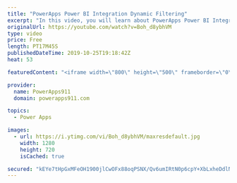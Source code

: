 ```yaml
---
title: "PowerApps Power BI Integration Dynamic Filtering"
excerpt: "In this video, you will learn about PowerApps Power BI Integration Dynamic filitering. You know that cool concept where you can use the Power BI Tile in PowerApps to show a Power BI report and filter the data based on what you are seeing in PowerApps. Pretty cool.   Link to Power BI Documentation https://docs.microsoft.com/en-us/power-bi/service-url-filters"
originalUrl: https://youtube.com/watch?v=Boh_d8ybhVM
type: video
price: Free
length: PT17M45S
publishedDateTime: 2019-10-25T19:18:42Z
heat: 53

featuredContent: "<iframe width=\"800\" height=\"500\" frameborder=\"0\" src=\"https://www.youtube.com/embed/Boh_d8ybhVM\" allow=\"accelerometer; autoplay; encrypted-media; gyroscope; picture-in-picture\" allowfullscreen></iframe>"

provider:
  name: PowerApps911
  domain: powerapps911.com

topics:
  - Power Apps

images:
  - url: https://i.ytimg.com/vi/Boh_d8ybhVM/maxresdefault.jpg
    width: 1280
    height: 720
    isCached: true

secured: "kEYe7tHpGxMFeOH1900jlCwOFx88oqPSNX/Qv6umIRtN0p6cpY+XbLxheDdlNL05a3b+qQf0HFq6Lkh8io/bj7uQTTMSqC1ynP9n8veBORFageCrxRqOre+Mmnv00fs2kiYaj/B6yPPP0xpWnQzR/MjI01bZPAwFxV+A22SkkdLfA8NKZ6nGabiZDQc+mSJOH+7poGZkc9f5IV7kFlHrirelGdxV+A6cHma1ne9U80WbRiNdsr+5HnmC8mip9EStqWwVOVue56OJsd6DASTGvwma3Bx5GRqjx8G8NtTfpNWsB214jw4hFdzxbiY8BCGHz7q1bKu0sfbM2wxiMmrN5kGN2iTZstgSKH0maKP/NChNERGovTPzonU+4qOrm6npbwFc0xGk6JNvTyGfQEYfiQke7ZCZ+i0CNMz7hNbvEps=;rXW58MSSgf24/MTj1Ed1/A=="
---
```


